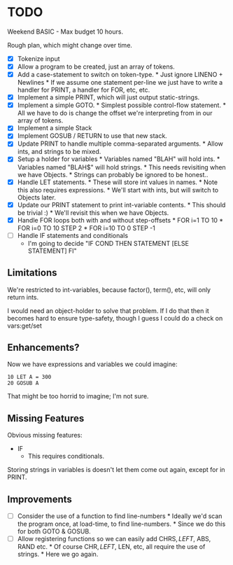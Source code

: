 # TODO

Weekend BASIC - Max budget 10 hours.

Rough plan, which might change over time.

* [x] Tokenize input
* [x] Allow a program to be created, just an array of tokens.
* [x] Add a case-statement to switch on token-type.
      * Just ignore LINENO + Newlines
      * If we assume one statement per-line we just have to write a handler for PRINT, a handler for FOR, etc, etc.
* [x] Implement a simple PRINT, which will just output static-strings.
* [x] Implement a simple GOTO.
      * Simplest possible control-flow statement.
      * All we have to do is change the offset we're interpreting from in our array of tokens.
* [x] Implement a simple Stack
* [x] Implement GOSUB / RETURN to use that new stack.
* [x] Update PRINT to handle multiple comma-separated arguments.
      * Allow ints, and strings to be mixed.
* [x] Setup a holder for variables
      * Variables named "BLAH" will hold ints.
      * Variables named "BLAH$" will hold strings.
         * This needs revisiting when we have Objects.
         * Strings can probably be ignored to be honest..
* [x] Handle LET statements.
      * These will store int values in names.
      * Note this also requires expressions.
         * We'll start with ints, but will switch to Objects later.
* [x] Update our PRINT statement to print int-variable contents.
      * This should be trivial :)
         * We'll revisit this when we have Objects.
* [x] Handle FOR loops both with and without step-offsets
      * FOR i=1 TO 10
      * FOR i=0 TO 10 STEP 2
      * FOR i=10 TO 0 STEP -1
* [ ] Handle IF statements and conditionals
  * I'm going to decide "IF COND THEN STATEMENT [ELSE STATEMENT] FI"




## Limitations

We're restricted to int-variables, because factor(), term(), etc, will only
return ints.

I would need an object-holder to solve that problem.  If I do that then it
becomes hard to ensure type-safety, though I guess I could do a check on
vars:get/set




## Enhancements?

Now we have expressions and variables we could imagine:

    10 LET A = 300
    20 GOSUB A

That might be too horrid to imagine; I'm not sure.




## Missing Features

Obvious missing features:

* IF
   * This requires conditionals.

Storing strings in variables is doesn't let them come out again, except
for in PRINT.




## Improvements

* [ ] Consider the use of a function to find line-numbers
      * Ideally we'd scan the program once, at load-time, to find line-numbers.
         * Since we do this for both GOTO & GOSUB.
* [ ] Allow registering functions so we can easily add CHRS$, LEFT$, ABS, RAND etc.   * Of course CHR$, LEFT$, LEN, etc, all require the use of strings.
      * Here we go again.
